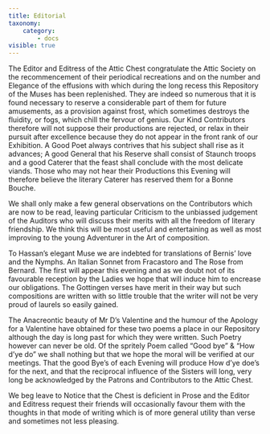 ```yaml
---
title: Editorial
taxonomy:
    category:
        - docs
visible: true
---
```


The Editor and Editress of the Attic Chest congratulate the Attic Society on the recommencement of their periodical recreations and on the number and Elegance of the effusions with which during the long recess this Repository of the Muses has been replenished. They are indeed so numerous that it is found necessary to reserve a considerable part of them for future amusements, as a provision against frost, which sometimes destroys the fluidity, or fogs, which chill the fervour of genius. Our Kind Contributors therefore will not suppose their productions are rejected, or relax in their pursuit after excellence because they do not appear in the front rank of our Exhibition. A Good Poet always contrives that his subject shall rise as it advances; A good General that his Reserve shall consist of Staunch troops and a good Caterer that the feast shall conclude with the most delicate viands. Those who may not hear their Productions this Evening will therefore believe the literary Caterer has reserved them for a Bonne Bouche. 
        
We shall only make a few general observations on the Contributors which are now to be read, leaving particular Criticism to the unbiassed judgement of the Auditors who will discuss their merits with all the freedom of literary friendship. We think this will be most useful and entertaining as well as most improving to the young Adventurer in the Art of composition. 

To Hassan’s elegant Muse we are indebted for translations of Bernis’ love and the Nymphs. An Italian Sonnet from Fracastoro and The Rose from Bernard. The first will appear this evening and as we doubt not of its favourable reception by the Ladies we hope that will induce him to encrease our obligations. The Gottingen verses have merit in their way but such compositions are written with so little trouble that the writer will not be very proud of laurels so easily gained. 

The Anacreontic beauty of Mr D’s Valentine and the humour of the Apology for a Valentine have obtained for these two poems a place in our Repository although the day is long past for which they were written. Such Poetry however can never be old. Of the spritely Poem called “Good bye” & “How d’ye do” we shall nothing but that we hope the moral will be verified at our meetings. That the good Bye’s of each Evening will produce How d’ye doe’s for the next, and that the reciprocal influence of the Sisters will long, very long be acknowledged by the Patrons and Contributors to the Attic Chest. 

We beg leave to Notice that the Chest is deficient in Prose and the Editor and Editress request their friends will occasionally favour them with the thoughts in that mode of writing which is of more general utility than verse and sometimes not less pleasing. 


